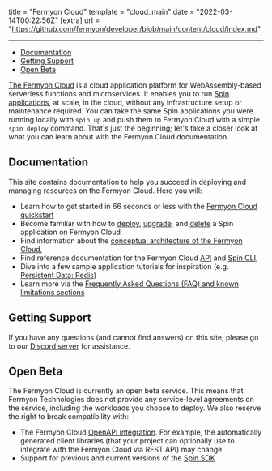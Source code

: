 title = "Fermyon Cloud"
template = "cloud_main"
date = "2022-03-14T00:22:56Z"
[extra]
url = "https://github.com/fermyon/developer/blob/main/content/cloud/index.md"

---

- [Documentation](#documentation)
- [Getting Support](#getting-support)
- [Open Beta](#open-beta)

[The Fermyon Cloud](https://cloud.fermyon.com) is a cloud application platform for WebAssembly-based serverless functions and microservices. It enables you to run [Spin applications](/spin), at scale, in the cloud, without any infrastructure setup or maintenance required. You can take the same Spin applications you were running locally with `spin up` and push them to Fermyon Cloud with a simple `spin deploy` command. That's just the beginning; let's take a closer look at what you can learn about with the Fermyon Cloud documentation. 

## Documentation

This site contains documentation to help you succeed in deploying and managing resources on the Fermyon Cloud. Here you will:

- Learn how to get started in 66 seconds or less with the [Fermyon Cloud quickstart](quickstart)
- Become familiar with how to [deploy](deploy), [upgrade](upgrade), and [delete](delete) a Spin application on Fermyon Cloud
- Find information about the [conceptual architecture of the Fermyon Cloud](fermyon-cloud),
- Find reference documentation for the Fermyon Cloud [API](rest-api) and [Spin CLI](cli-reference),
- Dive into a few sample application tutorials for inspiration (e.g. [Persistent Data: Redis](data-redis))
- Learn more via the [Frequently Asked Questions (FAQ) and known limitations sections](faq)

## Getting Support

If you have any questions (and cannot find answers) on this site, please go to our [Discord server](https://discord.gg/P4Cx7xUbJu) for assistance.

## Open Beta

The Fermyon Cloud is currently an open beta service. This means that Fermyon Technologies does not provide any service-level agreements on the service, including the workloads you choose to deploy. We also reserve the right to break compatibility with:

- The Fermyon Cloud [OpenAPI integration](rest-api). For example, the automatically generated client libraries (that your project can optionally use to integrate with the Fermyon Cloud via REST API) may change
- Support for previous and current versions of the [Spin SDK](/spin)